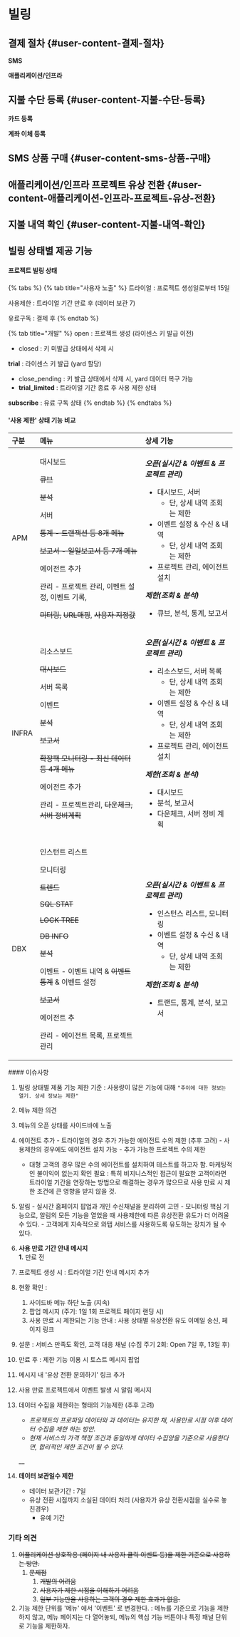 # 빌링

## 결제 절차 {#user-content-결제-절차}

**SMS**

**애플리케이션/인프라**

## 지불 수단 등록 {#user-content-지불-수단-등록}

**카드 등록**

**계좌 이체 등록**

## SMS 상품 구매 {#user-content-sms-상품-구매}

## 애플리케이션/인프라 프로젝트 유상 전환 {#user-content-애플리케이션-인프라-프로젝트-유상-전환}

## 지불 내역 확인 {#user-content-지불-내역-확인}

## 빌링 상태별 제공 기능

#### **프로젝트 빌링 상태**

{% tabs %}
{% tab title="사용자 노출" %}
트라이얼 : 프로젝트 생성일로부터 15일 

사용제한 : 트라이얼 기간 만료 후 \(데이터 보관 7\)

유료구독 : 결제 후
{% endtab %}

{% tab title="개발" %}
open : 프로젝트 생성 \(라이센스 키 발급 이전\)

* closed : 키 미발급 상태에서 삭제 시

**trial** : 라이센스 키 발급 \(yard 할당\)

* close\_pending : 키 발급 상태에서 삭제 시, yard 데이터 복구 가능
* **trial\_limited** : 트라이얼 기간 종료 후 사용 제한 상태 

**subscribe** : 유료 구독 상태
{% endtab %}
{% endtabs %}

#### '사용 제한' 상태 기능 비교

<table>
  <thead>
    <tr>
      <th style="text-align:left">구분</th>
      <th style="text-align:left">메뉴</th>
      <th style="text-align:left">상세 기능</th>
    </tr>
  </thead>
  <tbody>
    <tr>
      <td style="text-align:left">APM</td>
      <td style="text-align:left">
        <p>대시보드</p>
        <p><del>큐브</del>
        </p>
        <p><del>분석</del>
        </p>
        <p>서버</p>
        <p><del>통계 - 트랜잭션 등 8개 메뉴</del>
        </p>
        <p><del>보고서 - 일일보고서 등 7개 메뉴</del>
        </p>
        <p>에이전트 추가</p>
        <p>관리 - 프로젝트 관리, 이벤트 설정, 이벤트 기록,</p>
        <p><del> 미터링,</del>  <del>URL매핑</del>, <del>사용자 지정값</del>
        </p>
      </td>
      <td style="text-align:left">
        <p><em><b>오픈(실시간 & 이벤트 & 프로젝트 관리)</b></em>
        </p>
        <ul>
          <li>대시보드, 서버
            <ul>
              <li>단, 상세 내역 조회는 제한</li>
            </ul>
          </li>
          <li>이벤트 설정 & 수신 & 내역
            <ul>
              <li>단, 상세 내역 조회는 제한</li>
            </ul>
          </li>
          <li>프로젝트 관리, 에이전트 설치</li>
        </ul>
        <p><em><b>제한(조회 & 분석)</b></em>
        </p>
        <ul>
          <li>큐브, 분석, 통계, 보고서</li>
        </ul>
        <p><em><b></b></em>
        </p>
        <p><em><b></b></em>
        </p>
      </td>
    </tr>
    <tr>
      <td style="text-align:left">INFRA</td>
      <td style="text-align:left">
        <p>리소스보드</p>
        <p><del>대시보드 </del>
        </p>
        <p>서버 목록</p>
        <p>이벤트</p>
        <p><del>분석</del>
        </p>
        <p><del>보고서</del>
        </p>
        <p><del>확장팩 모니터링 - 최신 데이터 등 4개 메뉴 </del>
        </p>
        <p>에이전트 추가</p>
        <p>관리 - 프로젝트관리, <del>다운체크,</del>  <del>서버 정비계획</del>
        </p>
      </td>
      <td style="text-align:left">
        <p><em><b>오픈(실시간 & 이벤트 & 프로젝트 관리)</b></em>
        </p>
        <ul>
          <li>리소스보드, 서버 목록
            <ul>
              <li>단, 상세 내역 조회는 제한</li>
            </ul>
          </li>
          <li>이벤트 설정 & 수신 & 내역
            <ul>
              <li>단, 상세 내역 조회는 제한</li>
            </ul>
          </li>
          <li>프로젝트 관리, 에이전트 설치</li>
        </ul>
        <p><em><b>제한(조회 & 분석)</b></em>
        </p>
        <ul>
          <li>대시보드</li>
          <li>분석, 보고서</li>
          <li>다운체크, 서버 정비 계획</li>
        </ul>
        <p><em><b></b></em>
        </p>
        <p></p>
      </td>
    </tr>
    <tr>
      <td style="text-align:left">DBX</td>
      <td style="text-align:left">
        <p>인스턴트 리스트</p>
        <p>모니터링</p>
        <p><del>트렌드</del>
        </p>
        <p><del>SQL STAT </del>
        </p>
        <p><del>LOCK TREE</del>
        </p>
        <p><del>DB INFO</del>
        </p>
        <p><del>분석</del>
        </p>
        <p>이벤트 - 이벤트 내역 & <del>이벤트 통계</del> & 이벤트 설정</p>
        <p><del>보고서</del>
        </p>
        <p>에이전트 추</p>
        <p>관리 - 에이전트 목록, 프로젝트 관리</p>
      </td>
      <td style="text-align:left">
        <p><em><b>오픈(실시간 & 이벤트 & 프로젝트 관리)</b></em>
        </p>
        <ul>
          <li>인스턴스 리스트, 모니터링</li>
          <li>이벤트 설정 & 수신 & 내역
            <ul>
              <li>단, 상세 내역 조회는 제한</li>
            </ul>
          </li>
        </ul>
        <p><em><b>제한(조회 & 분석)</b></em>
        </p>
        <ul>
          <li>트랜드, 통계, 분석, 보고서</li>
        </ul>
        <p></p>
      </td>
    </tr>
  </tbody>
</table>####  이슈사항 

1. 빌링 상태별 제품 기능 제한 기준 : 사용량이 많은 기능에 대해 `"추이에 대한 정보는 열기. 상세 정보는 제한"`
2.  메뉴 제한 의견  
   1. 메뉴의 오픈 상태를 사이드바에 노출

3. 에이전트 추가  - 트라이얼의 경우 추가 가능한 에이전트 수의 제한 \(추후 고려\) - 사용제한의 경우에도 에이전트 설치 가능  - 추가 가능한 프로젝트 수의 제한 
   * 대형 고객의 경우 많은 수의 에이전트를 설치하여 테스트를 하고자 함. 마케팅적인 불이익이 없는지 확인 필요 : 특히 비지니스적인 접근이 필요한 고객이라면 트라이얼 기간을 연장하는 방법으로 해결하는 경우가 많으므로 사용 만료 시 제한 조건에 큰 영향을 받지 않을 것.  
4. 알림  - 실시간 홈페이지 팝업과 개인 수신채널을 분리하여 고민 - 모니터링 핵심 기능으로, 알림의 모든 기능을 열었을 때 사용제한에 따른 유상전환 유도가 더 어려울 수 있다.  - 고객에게 지속적으로 와탭 서비스를 사용하도록 유도하는 장치가 될 수 있다.  
5.  **사용 만료 기간 안내 메시지  
   1.** 만료 전

   1. 프로젝트 생성 시 : 트라이얼 기간 안내 메시지 추가
   2. 현황 확인 : 
      1. 사이드바 메뉴 하단 노출 \(지속\)
      2. 팝업 메시지 \(주기: 1일 1회 프로젝트 페이지 랜딩 시\)
      3. 사용 만료 시 제한되는 기능 안내 : 사용 상태별 유상전환 유도 이메일 송신, 페이지 링크
   3. 설문 : 서비스 만족도 확인, 고객 대응 채널 \(수집 주기 2회: Open 7일 후,  13일 후\)



   2. 만료 후 : 제한 기능 이용 시 토스트 메시지 팝업 

   1. 메시지 내 '유상 전환 문의하기' 링크 추가
   2. 사용 만료 프로젝트에서 이벤트 발생 시 알림 메시지 

6. 데이터 수집을 제한하는 형태의 기능제한 \(추후 고려\)

   * _프로젝트의 프로파일 데이터와 과 데이터는 유지한 채, 사용만료 시점 이후 데이터 수집을 제한 하는 방안._ 
   * _현재 서비스의 가격 책정 조건과 동일하게 데이터 수집양을 기준으로 사용한다면, 합리적인 제한 조건이 될 수 있다._

   \_\_

7. **데이터 보관일수 제한** 
   * 데이터 보관기간 : 7일 
   * 유상 전환 시점까지 소실된 데이터 처리 \(사용자가 유상 전환시점을 실수로 놓친경우\)
     * 유예 기간 

### 기타 의견 

1. ~~어플리케이션 상호작용 \(페이지 내 사용자 클릭 이벤트 등\)을 제한 기준으로 사용하는 방안.~~
   1. ~~문제점~~ 
      1. ~~개발의 어려움~~
      2. ~~사용자가 제한 시점을 이해하기 어려움~~
      3. ~~일부 기능만을 사용하는 고객의 경우 제한 효과가 없음.~~ 
2. 기능 제한 단위를 '메뉴' 에서 '이벤트' 로 변경한다. : 메뉴를 기준으로 기능을 제한하지 않고, 메뉴 페이지는 다 열어놓되, 메뉴의 핵심 기능 버튼이나 특정 패널 단위로 기능을 제한하자.











